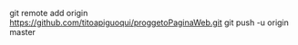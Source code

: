 git remote add origin https://github.com/titoapiguoqui/proggetoPaginaWeb.git
git push -u origin master
